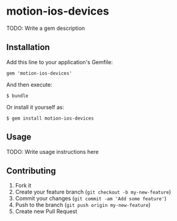 # motion-ios-devices

TODO: Write a gem description

## Installation

Add this line to your application's Gemfile:

    gem 'motion-ios-devices'

And then execute:

    $ bundle

Or install it yourself as:

    $ gem install motion-ios-devices

## Usage

TODO: Write usage instructions here

## Contributing

1. Fork it
2. Create your feature branch (`git checkout -b my-new-feature`)
3. Commit your changes (`git commit -am 'Add some feature'`)
4. Push to the branch (`git push origin my-new-feature`)
5. Create new Pull Request

